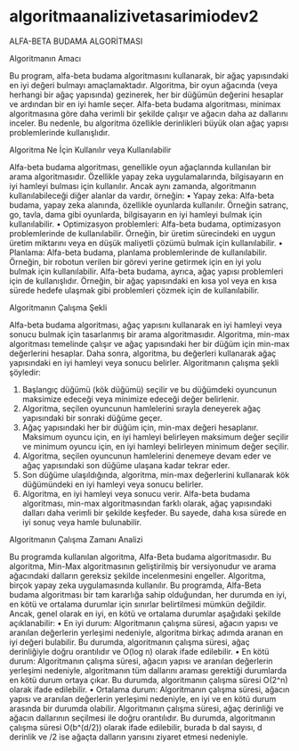 # algoritmaanalizivetasarimiodev2
ALFA-BETA BUDAMA ALGORİTMASI


Algoritmanın Amacı


Bu program, alfa-beta budama algoritmasını kullanarak, bir ağaç yapısındaki en iyi değeri bulmayı amaçlamaktadır. Algoritma, bir oyun ağacında (veya herhangi bir ağaç yapısında) gezinerek, her bir düğümün değerini hesaplar ve ardından bir en iyi hamle seçer. Alfa-beta budama algoritması, minimax algoritmasına göre daha verimli bir şekilde çalışır ve ağacın daha az dallarını inceler. Bu nedenle, bu algoritma özellikle derinlikleri büyük olan ağaç yapısı problemlerinde kullanışlıdır.



Algoritma Ne İçin Kullanılır veya Kullanılabilir



Alfa-beta budama algoritması, genellikle oyun ağaçlarında kullanılan bir arama algoritmasıdır. Özellikle yapay zeka uygulamalarında, bilgisayarın en iyi hamleyi bulması için kullanılır. Ancak aynı zamanda, algoritmanın kullanılabileceği diğer alanlar da vardır, örneğin:
•	Yapay zeka: Alfa-beta budama, yapay zeka alanında, özellikle oyunlarda kullanılır. Örneğin satranç, go, tavla, dama gibi oyunlarda, bilgisayarın en iyi hamleyi bulmak için kullanılabilir.
•	Optimizasyon problemleri: Alfa-beta budama, optimizasyon problemlerinde de kullanılabilir. Örneğin, bir üretim sürecindeki en uygun üretim miktarını veya en düşük maliyetli çözümü bulmak için kullanılabilir.
•	Planlama: Alfa-beta budama, planlama problemlerinde de kullanılabilir. Örneğin, bir robotun verilen bir görevi yerine getirmek için en iyi yolu bulmak için kullanılabilir.
Alfa-beta budama, ayrıca, ağaç yapısı problemleri için de kullanışlıdır. Örneğin, bir ağaç yapısındaki en kısa yol veya en kısa sürede hedefe ulaşmak gibi problemleri çözmek için de kullanılabilir.



Algoritmanın Çalışma Şekli



Alfa-beta budama algoritması, ağaç yapısını kullanarak en iyi hamleyi veya sonucu bulmak için tasarlanmış bir arama algoritmasıdır. Algoritma, min-max algoritması temelinde çalışır ve ağaç yapısındaki her bir düğüm için min-max değerlerini hesaplar. Daha sonra, algoritma, bu değerleri kullanarak ağaç yapısındaki en iyi hamleyi veya sonucu belirler.
Algoritmanın çalışma şekli şöyledir:
1.	Başlangıç düğümü (kök düğümü) seçilir ve bu düğümdeki oyuncunun maksimize edeceği veya minimize edeceği değer belirlenir.
2.	Algoritma, seçilen oyuncunun hamlelerini sırayla deneyerek ağaç yapısındaki bir sonraki düğüme geçer.
3.	Ağaç yapısındaki her bir düğüm için, min-max değeri hesaplanır. Maksimum oyuncu için, en iyi hamleyi belirleyen maksimum değer seçilir ve minimum oyuncu için, en iyi hamleyi belirleyen minimum değer seçilir.
4.	Algoritma, seçilen oyuncunun hamlelerini denemeye devam eder ve ağaç yapısındaki son düğüme ulaşana kadar tekrar eder.
5.	Son düğüme ulaşıldığında, algoritma, min-max değerlerini kullanarak kök düğümündeki en iyi hamleyi veya sonucu belirler.
6.	Algoritma, en iyi hamleyi veya sonucu verir.
Alfa-beta budama algoritması, min-max algoritmasından farklı olarak, ağaç yapısındaki dalları daha verimli bir şekilde keşfeder. Bu sayede, daha kısa sürede en iyi sonuç veya hamle bulunabilir.



Algoritmanın Çalışma Zamanı Analizi



Bu programda kullanılan algoritma, Alfa-Beta budama algoritmasıdır. Bu algoritma, Min-Max algoritmasının geliştirilmiş bir versiyonudur ve arama ağacındaki dalların gereksiz şekilde incelenmesini engeller. Algoritma, birçok yapay zeka uygulamasında kullanılır.
Bu programda, Alfa-Beta budama algoritması bir tam kararlığa sahip olduğundan, her durumda en iyi, en kötü ve ortalama durumlar için sınırlar belirtilmesi mümkün değildir. Ancak, genel olarak en iyi, en kötü ve ortalama durumlar aşağıdaki şekilde açıklanabilir:
•	En iyi durum: Algoritmanın çalışma süresi, ağacın yapısı ve aranılan değerlerin yerleşimi nedeniyle, algoritma birkaç adımda aranan en iyi değeri bulabilir. Bu durumda, algoritmanın çalışma süresi, ağaç derinliğiyle doğru orantılıdır ve O(log n) olarak ifade edilebilir.
•	En kötü durum: Algoritmanın çalışma süresi, ağacın yapısı ve aranılan değerlerin yerleşimi nedeniyle, algoritmanın tüm dallarını araması gerektiği durumlarda en kötü durum ortaya çıkar. Bu durumda, algoritmanın çalışma süresi O(2^n) olarak ifade edilebilir.
•	Ortalama durum: Algoritmanın çalışma süresi, ağacın yapısı ve aranılan değerlerin yerleşimi nedeniyle, en iyi ve en kötü durum arasında bir durumda olabilir. Algoritmanın çalışma süresi, ağaç derinliği ve ağacın dallarının seçilmesi ile doğru orantılıdır. Bu durumda, algoritmanın çalışma süresi O(b^(d/2)) olarak ifade edilebilir, burada b dal sayısı, d derinlik ve /2 ise ağaçta dalların yarısını ziyaret etmesi nedeniyle.



